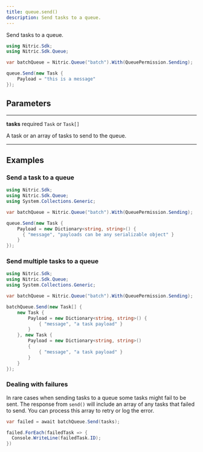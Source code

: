 ```yaml
---
title: queue.send()
description: Send tasks to a queue.
---
```


Send tasks to a queue.

```C#
using Nitric.Sdk;
using Nitric.Sdk.Queue;

var batchQueue = Nitric.Queue("batch").With(QueuePermission.Sending);

queue.Send(new Task {
    Payload = "this is a message"
});
```

## Parameters

---

**tasks** required `Task` or `Task[]`

A task or an array of tasks to send to the queue.

---

## Examples

### Send a task to a queue

```C#
using Nitric.Sdk;
using Nitric.Sdk.Queue;
using System.Collections.Generic;

var batchQueue = Nitric.Queue("batch").With(QueuePermission.Sending);

queue.Send(new Task {
    Payload = new Dictionary<string, string>() {
      { "message", "payloads can be any serializable object" }
    }
});
```

### Send multiple tasks to a queue

```C#
using Nitric.Sdk;
using Nitric.Sdk.Queue;
using System.Collections.Generic;

var batchQueue = Nitric.Queue("batch").With(QueuePermission.Sending);

batchQueue.Send(new Task[] {
    new Task {
        Payload = new Dictionary<string, string>() {
            { "message", "a task payload" }
        }
    }, new Task {
        Payload = new Dictionary<string, string>()
        {
            { "message", "a task payload" }
        }
    }
});
```

### Dealing with failures

In rare cases when sending tasks to a queue some tasks might fail to be sent. The response from `send()` will include an array of any tasks that failed to send. You can process this array to retry or log the error.

```C#
var failed = await batchQueue.Send(tasks);

failed.ForEach(failedTask => {
  Console.WriteLine(failedTask.ID);
})
```
